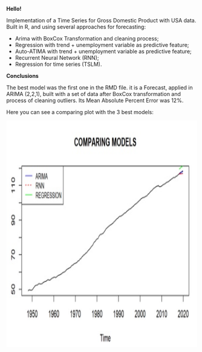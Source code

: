 **Hello!**

Implementation of a Time Series for Gross Domestic Product with USA data. Built in R, and using several approaches for forecasting:

* Arima with BoxCox Transformation and cleaning process;
* Regression with trend + unemployment variable as predictive feature;
* Auto-ATIMA with trend + unemployment variable as predictive feature;
* Recurrent Neural Network (RNN);
* Regression for time series (TSLM).

**Conclusions**

The best model was the first one in the RMD file. it is a Forecast, applied in ARIMA (2,2,1), built with a set of data after BoxCox transformation and process of cleaning outliers. Its Mean Absolute Percent Error was 12%.

Here you can see a comparing plot with the 3 best models:


<img src="./print_examples/image_1.jpg" height="600" width="900">

